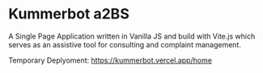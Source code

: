 # Kummerbot a2BS

A Single Page Application written in Vanilla JS and build with Vite.js which serves as an assistive tool for consulting and complaint management.

Temporary Deplyoment: https://kummerbot.vercel.app/home